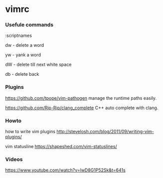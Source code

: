 # vimrc

### Usefule commands

:scriptnames

dw - delete a word

yw - yank a word

dW - delete till next white space

db - delete back

### Plugins

https://github.com/tpope/vim-pathogen manage the runtime paths easily.

https://github.com/Rip-Rip/clang_complete C++ auto complete with clang.

### Howto 
how to write vim plugins
http://stevelosh.com/blog/2011/09/writing-vim-plugins/

vim statusline
https://shapeshed.com/vim-statuslines/


### Videos
https://www.youtube.com/watch?v=lwD8G1P52Sk&t=641s
